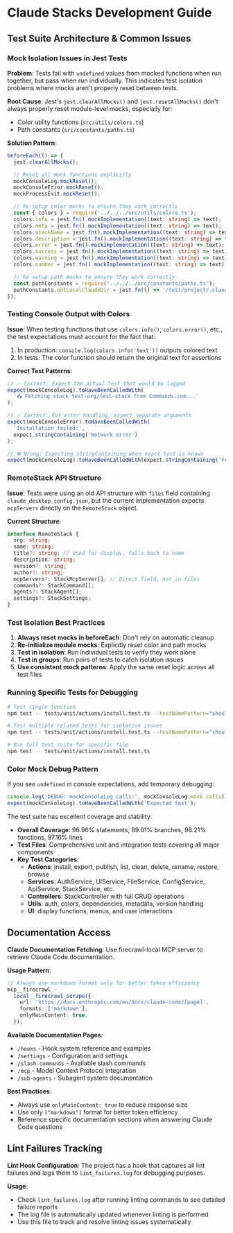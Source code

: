 # Claude Stacks Development Guide

## Test Suite Architecture & Common Issues

### Mock Isolation Issues in Jest Tests

**Problem**: Tests fail with `undefined` values from mocked functions when run together, but pass when run individually. This indicates test isolation problems where mocks aren't properly reset between tests.

**Root Cause**: Jest's `jest.clearAllMocks()` and `jest.resetAllMocks()` don't always properly reset module-level mocks, especially for:

- Color utility functions (`src/utils/colors.ts`)
- Path constants (`src/constants/paths.ts`)

**Solution Pattern**:

```typescript
beforeEach(() => {
  jest.clearAllMocks();

  // Reset all mock functions explicitly
  mockConsoleLog.mockReset();
  mockConsoleError.mockReset();
  mockProcessExit.mockReset();

  // Re-setup color mocks to ensure they work correctly
  const { colors } = require('../../../src/utils/colors.ts');
  colors.info = jest.fn().mockImplementation((text: string) => text);
  colors.meta = jest.fn().mockImplementation((text: string) => text);
  colors.stackName = jest.fn().mockImplementation((text: string) => text);
  colors.description = jest.fn().mockImplementation((text: string) => text);
  colors.error = jest.fn().mockImplementation((text: string) => text);
  colors.success = jest.fn().mockImplementation((text: string) => text);
  colors.warning = jest.fn().mockImplementation((text: string) => text);
  colors.number = jest.fn().mockImplementation((text: string) => text);

  // Re-setup path mocks to ensure they work correctly
  const pathConstants = require('../../../src/constants/paths.ts');
  pathConstants.getLocalClaudeDir = jest.fn(() => '/test/project/.claude');
});
```

### Testing Console Output with Colors

**Issue**: When testing functions that use `colors.info()`, `colors.error()`, etc., the test expectations must account for the fact that:

1. In production: `console.log(colors.info('text'))` outputs colored text
2. In tests: The color function should return the original text for assertions

**Correct Test Patterns**:

```typescript
// ✅ Correct: Expect the actual text that would be logged
expect(mockConsoleLog).toHaveBeenCalledWith(
  '📥 Fetching stack test-org/test-stack from Commands.com...'
);

// ✅ Correct: For error handling, expect separate arguments
expect(mockConsoleError).toHaveBeenCalledWith(
  'Installation failed:',
  expect.stringContaining('Network error')
);

// ❌ Wrong: Expecting stringContaining when exact text is known
expect(mockConsoleLog).toHaveBeenCalledWith(expect.stringContaining('Fetching stack'));
```

### RemoteStack API Structure

**Issue**: Tests were using an old API structure with `files` field containing `claude_desktop_config.json`, but the current implementation expects `mcpServers` directly on the `RemoteStack` object.

**Current Structure**:

```typescript
interface RemoteStack {
  org: string;
  name: string;
  title?: string; // Used for display, falls back to name
  description: string;
  version?: string;
  author?: string;
  mcpServers?: StackMcpServer[]; // Direct field, not in files
  commands?: StackCommand[];
  agents?: StackAgent[];
  settings?: StackSettings;
}
```

### Test Isolation Best Practices

1. **Always reset mocks in beforeEach**: Don't rely on automatic cleanup
2. **Re-initialize module mocks**: Explicitly reset color and path mocks
3. **Test in isolation**: Run individual tests to verify they work alone
4. **Test in groups**: Run pairs of tests to catch isolation issues
5. **Use consistent mock patterns**: Apply the same reset logic across all test files

### Running Specific Tests for Debugging

```bash
# Test single function
npm test -- tests/unit/actions/install.test.ts --testNamePattern="should install a stack successfully"

# Test multiple related tests for isolation issues
npm test -- tests/unit/actions/install.test.ts --testNamePattern="should install|should show local dev"

# Run full test suite for specific file
npm test -- tests/unit/actions/install.test.ts
```

### Color Mock Debug Pattern

If you see `undefined` in console expectations, add temporary debugging:

```typescript
console.log('DEBUG: mockConsoleLog calls:', mockConsoleLog.mock.calls);
expect(mockConsoleLog).toHaveBeenCalledWith('Expected text');
```

The test suite has excellent coverage and stability:

- **Overall Coverage**: 96.96% statements, 89.01% branches, 98.21% functions, 97.16% lines
- **Test Files**: Comprehensive unit and integration tests covering all major components
- **Key Test Categories**:
  - **Actions**: install, export, publish, list, clean, delete, rename, restore, browse
  - **Services**: AuthService, UIService, FileService, ConfigService, ApiService, StackService, etc.
  - **Controllers**: StackController with full CRUD operations
  - **Utils**: auth, colors, dependencies, metadata, version handling
  - **UI**: display functions, menus, and user interactions

## Documentation Access

**Claude Documentation Fetching**: Use firecrawl-local MCP server to retrieve Claude Code documentation.

**Usage Pattern**:

```typescript
// Always use markdown format only for better token efficiency
mcp__firecrawl -
  local__firecrawl_scrape({
    url: 'https://docs.anthropic.com/en/docs/claude-code/[page]',
    formats: ['markdown'],
    onlyMainContent: true,
  });
```

**Available Documentation Pages**:

- `/hooks` - Hook system reference and examples
- `/settings` - Configuration and settings
- `/slash-commands` - Available slash commands
- `/mcp` - Model Context Protocol integration
- `/sub-agents` - Subagent system documentation

**Best Practices**:

- Always use `onlyMainContent: true` to reduce response size
- Use only `["markdown"]` format for better token efficiency
- Reference specific documentation sections when answering Claude Code questions

## Lint Failures Tracking

**Lint Hook Configuration**: The project has a hook that captures all lint failures and logs them to `lint_failures.log` for debugging purposes.

**Usage**:

- Check `lint_failures.log` after running linting commands to see detailed failure reports
- The log file is automatically updated whenever linting is performed
- Use this file to track and resolve linting issues systematically
